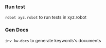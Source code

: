 ### Run test 
`robot xyz.robot` to run tests in xyz.robot

### Gen Docs
`inv kw-docs` to generate keywords's documents


